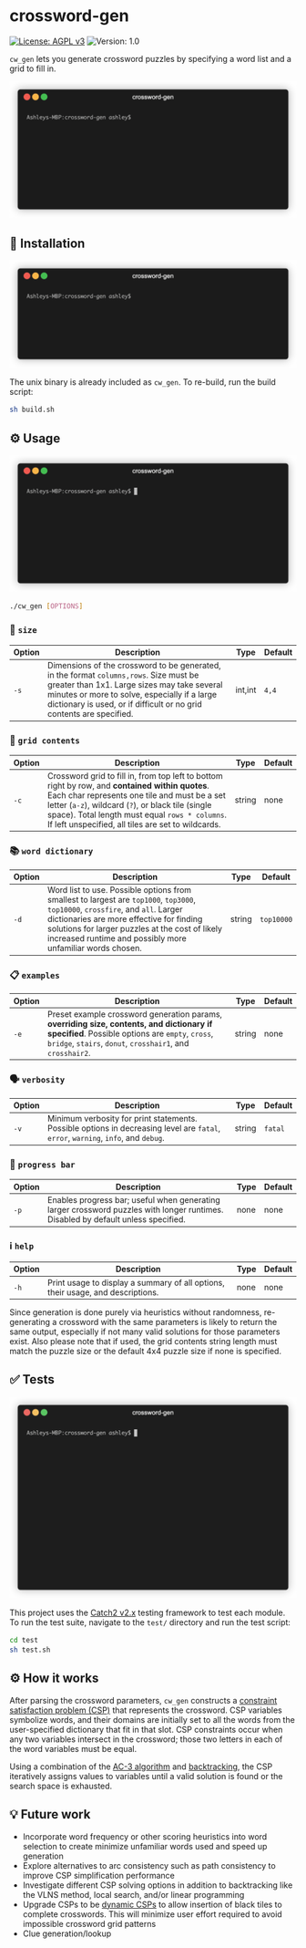 # crossword-gen

[![License: AGPL v3](https://img.shields.io/badge/License-AGPL_v3-blue.svg)](https://www.gnu.org/licenses/agpl-3.0) ![Version: 1.0](https://img.shields.io/badge/Version-1.0-blue)

`cw_gen` lets you generate crossword puzzles by specifying a word list and a grid to fill in.

![Animated terminal gif to illustrate generation of example crosswords](assets/example.gif)

## 🚀 Installation

![Animated terminal gif to illustrate building of project](assets/build.gif)

The unix binary is already included as `cw_gen`. To re-build, run the build script:

```bash 
sh build.sh
```

## ⚙️ Usage

![Animated terminal gif to illustrate generation of crosswords with user parameters](assets/demo.gif)

```bash
./cw_gen [OPTIONS]
```

### 🧩 `size`

| Option         | Description                                                                                                  | Type    | Default |
|----------------|--------------------------------------------------------------------------------------------------------------|---------|---------|
| `-s` | Dimensions of the crossword to be generated, in the format `columns,rows`.  Size must be greater than 1x1. Large sizes may take several minutes or more to solve, especially if a large dictionary is used, or if difficult or no grid contents are specified. | int,int | `4,4`     |

### 📝 `grid contents`

| Option             | Description                                                                                                                                                                                                                                                                                                  | Type   | Default |
|--------------------|--------------------------------------------------------------------------------------------------------------------------------------------------------------------------------------------------------------------------------------------------------------------------------------------------------------|--------|---------|
| `-c` | Crossword grid to fill in, from top left to bottom right by row, and **contained within quotes**.  Each char represents one tile and must be a set letter (`a-z`), wildcard (`?`), or black tile (single space).  Total length must equal `rows * columns`. If left unspecified, all tiles are set to wildcards. | string | none    |

### 📚 `word dictionary`

| Option        | Description                                                                                                                                                                                                                                                                                   | Type   | Default    |
|---------------|-----------------------------------------------------------------------------------------------------------------------------------------------------------------------------------------------------------------------------------------------------------------------------------------------|--------|------------|
| `-d` | Word list to use. Possible options from smallest to largest are `top1000`, `top3000`, `top10000`, `crossfire`, and `all`.  Larger dictionaries are more effective for finding solutions for larger puzzles at the cost of likely increased runtime and possibly more unfamiliar words chosen. | string | `top10000` |

### 📋 `examples`

| Option            | Description                                                                                                                                                                                            | Type   | Default |
|-------------------|--------------------------------------------------------------------------------------------------------------------------------------------------------------------------------------------------------|--------|---------|
| `-e` | Preset example crossword generation params, **overriding size, contents, and dictionary if specified**. Possible options are `empty`, `cross`, `bridge`, `stairs`, `donut`, `crosshair1`, and `crosshair2`. | string | none    |

### 🗣️ `verbosity`

| Option              | Description                                                                                                                        | Type   | Default |
|---------------------|------------------------------------------------------------------------------------------------------------------------------------|--------|---------|
| `-v` | Minimum verbosity for print statements. Possible options in decreasing level are `fatal`, `error`, `warning`, `info`, and `debug`. | string | `fatal` |

### 🔄 `progress bar`

| Option         | Description                                                                                                                                              | Type | Default |
|----------------|----------------------------------------------------------------------------------------------------------------------------------------------------------|------|---------|
| `-p` | Enables progress bar; useful when generating larger crossword puzzles with longer runtimes. Disabled by default unless  specified. | none | none    |

### ℹ️ `help`

| Option     | Description                                                        | Type | Default |
|------------|--------------------------------------------------------------------|------|---------|
| `-h` | Print usage to display a summary of all options, their usage, and descriptions. | none | none    |

Since generation is done purely via heuristics without randomness, re-generating a crossword with the same parameters is likely to return the same output, especially if not many valid solutions for those parameters exist. Also please note that if used, the grid contents string length must match the puzzle size or the default 4x4 puzzle size if none is specified. 

## ✅ Tests

![Animated terminal gif to illustrate testing the project](assets/test.gif)

This project uses the [Catch2 v2.x](https://github.com/catchorg/Catch2/tree/v2.x) testing framework to test each module. To run the test suite, navigate to the `test/` directory and run the test script:

```bash
cd test
sh test.sh
```

## ⚙️ How it works

After parsing the crossword parameters, `cw_gen` constructs a [constraint satisfaction problem (CSP)](https://en.wikipedia.org/wiki/Constraint_satisfaction_problem) that represents the crossword. CSP variables symbolize words, and their domains are initially set to all the words from the user-specified dictionary that fit in that slot. CSP constraints occur when any two variables intersect in the crossword; those two letters in each of the word variables must be equal. 

Using a combination of the [AC-3 algorithm](https://en.wikipedia.org/wiki/AC-3_algorithm) and [backtracking](https://en.wikipedia.org/wiki/Backtracking), the CSP iteratively assigns values to variables until a valid solution is found or the search space is exhausted.

## 💡 Future work

- Incorporate word frequency or other scoring heuristics into word selection to create minimize unfamiliar words used and speed up generation
- Explore alternatives to arc consistency such as path consistency to improve CSP simplification performance
- Investigate different CSP solving options in addition to backtracking like the VLNS method, local search, and/or linear programming
- Upgrade CSPs to be [dynamic CSPs](https://en.wikipedia.org/wiki/Constraint_satisfaction_problem#Dynamic_CSPs) to allow insertion of black tiles to complete crosswords. This will minimize user effort required to avoid impossible crossword grid patterns 
- Clue generation/lookup